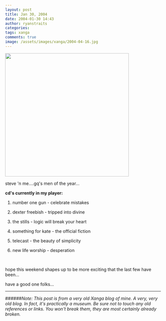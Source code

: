 ```yaml
---
layout: post
title: Jan 30, 2004
date: 2004-01-30 14:43
author: ryanstraits
categories:
tags: xanga
comments: true
image: /assets/images/xanga/2004-04-16.jpg
---
```

<a href="http://i.xanga.com/bluestarmorning/steve-'n-me.jpg" target="_blank"><img src="http://i.xanga.com/bluestarmorning/t/steve-'n-me.jpg" alt="" width="400" border="0" /></a>

steve 'n me....gq's men of the year...

<!-- break -->

<strong>cd's currently in my player:</strong>

1. number one gun - celebrate mistakes

2. dexter freebish - tripped into divine

3. the stills - logic will break your heart

4. something for kate - the official fiction

5. telecast - the beauty of simplicity

6. new life worship - desperation

&nbsp;

hope this weekend shapes up to be more exciting that the last few have been...

have a good one folks...

---

######*Note: This post is from a very old Xanga blog of mine. A very, very old blog. In fact, it's practically a museum. Be sure not to touch any old references or links. You won't break them, they are most certainly already broken.*